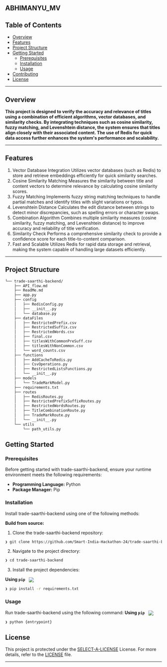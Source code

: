 ## ABHIMANYU_MV
##  Table of Contents

- [ Overview](#-overview)
- [ Features](#-features)
- [ Project Structure](#-project-structure)
- [ Getting Started](#-getting-started)
  - [ Prerequisites](#-prerequisites)
  - [ Installation](#-installation)
  - [ Usage](#-usage)
- [ Contributing](#-contributing)
- [ License](#-license)

---

##  Overview

**This project is designed to verify the accuracy and relevance of titles using a combination of efficient algorithms, vector databases, and similarity checks. By integrating techniques such as cosine similarity, fuzzy matching, and Levenshtein distance, the system ensures that titles align closely with their associated content. The use of Redis for quick data access further enhances the system's performance and scalability.**

---

##  Features

1. Vector Database Integration
Utilizes vector databases (such as Redis) to store and retrieve embeddings efficiently for quick similarity searches.
2. Cosine Similarity Matching
Measures the similarity between title and content vectors to determine relevance by calculating cosine similarity scores.
3. Fuzzy Matching
Implements fuzzy string matching techniques to handle partial matches and identify titles with slight variations or typos.
4. Levenshtein Distance
Calculates the edit distance between strings to detect minor discrepancies, such as spelling errors or character swaps.
5. Combination Algorithm
Combines multiple similarity measures (cosine similarity, fuzzy matching, and Levenshtein distance) to improve accuracy and reliability of title verification.
6. Similarity Check
Performs a comprehensive similarity check to provide a confidence score for each title-to-content comparison.
7. Fast and Scalable
Utilizes Redis for rapid data storage and retrieval, making the system capable of handling large datasets efficiently.

---

##  Project Structure

```sh
└── trade-saarthi-backend/
    ├── API_flow.md
    ├── ReadMe.md
    ├── app.py
    ├── config
    │   ├── RedisConfig.py
    │   ├── __init__.py
    │   └── database.py
    ├── dataFiles
    │   ├── RestrictedPrefix.csv
    │   ├── RestrictedSuffix.csv
    │   ├── RestrictedWords.csv
    │   ├── final.csv
    │   ├── titlesWithCommonPreSuff.csv
    │   ├── titlesWithNonCommon.csv
    │   └── word_counts.csv
    ├── functions
    │   ├── AddCacheToRedis.py
    │   ├── CsvOperations.py
    │   ├── RestrictedListsFunctions.py
    │   └── __init__.py
    ├── models
    │   └── TradeMarkModel.py
    ├── requirements.txt
    ├── routes
    │   ├── RedisRoutes.py
    │   ├── RestrictedPrefixSuffixRoutes.py
    │   ├── RestrictedWordsRoutes.py
    │   ├── TitleCombinationRoute.py
    │   ├── TradeMarkRoute.py
    │   └── __init__.py
    └── utils
        └── path_utils.py
```


##  Getting Started

###  Prerequisites

Before getting started with trade-saarthi-backend, ensure your runtime environment meets the following requirements:

- **Programming Language:** Python
- **Package Manager:** Pip


###  Installation

Install trade-saarthi-backend using one of the following methods:

**Build from source:**

1. Clone the trade-saarthi-backend repository:
```sh
❯ git clone https://github.com/Smart-India-Hackathon-24/trade-saarthi-backend
```

2. Navigate to the project directory:
```sh
❯ cd trade-saarthi-backend
```

3. Install the project dependencies:


**Using `pip`** &nbsp; [<img align="center" src="https://img.shields.io/badge/Pip-3776AB.svg?style={badge_style}&logo=pypi&logoColor=white" />](https://pypi.org/project/pip/)

```sh
❯ pip install -r requirements.txt
```

###  Usage
Run trade-saarthi-backend using the following command:
**Using `pip`** &nbsp; [<img align="center" src="https://img.shields.io/badge/Pip-3776AB.svg?style={badge_style}&logo=pypi&logoColor=white" />](https://pypi.org/project/pip/)

```sh
❯ python {entrypoint}
```

##  License

This project is protected under the [SELECT-A-LICENSE](https://choosealicense.com/licenses) License. For more details, refer to the [LICENSE](https://choosealicense.com/licenses/) file.

---

